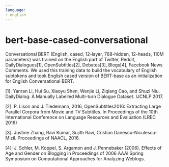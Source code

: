 ```yaml
---
language:
- english
---
```


# bert-base-cased-conversational

Conversational BERT \(English, cased, 12-layer, 768-hidden, 12-heads, 110M parameters\) was trained
on the English part of Twitter, Reddit, DailyDialogues\[1\], OpenSubtitles\[2\], Debates\[3\], Blogs\[4\],
Facebook News Comments. We used this training data to build the vocabulary of English subtokens and took
English cased version of BERT-base as an initialization for English Conversational BERT.


\[1\]: Yanran Li, Hui Su, Xiaoyu Shen, Wenjie Li, Ziqiang Cao, and Shuzi Niu. DailyDialog: A Manually Labelled
Multi-turn Dialogue Dataset. IJCNLP 2017.

\[2\]: P. Lison and J. Tiedemann, 2016, OpenSubtitles2016: Extracting Large Parallel Corpora from Movie and TV Subtitles.
In Proceedings of the 10th International Conference on Language Resources and Evaluation \(LREC 2016\)

\[3\]: Justine Zhang, Ravi Kumar, Sujith Ravi, Cristian Danescu-Niculescu-Mizil. Proceedings of NAACL, 2016.

\[4\]: J. Schler, M. Koppel, S. Argamon and J. Pennebaker \(2006\). Effects of Age and Gender on Blogging
in Proceedings of 2006 AAAI Spring Symposium on Computational Approaches for Analyzing Weblogs.
